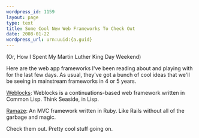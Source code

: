 ```yaml
--- 
wordpress_id: 1159
layout: page
type: text
title: Some Cool New Web Frameworks To Check Out
date: 2008-01-22  
wordpress_url: urn:uuid:{a.guid}
---
```

<p>(Or, How I Spent My Martin Luther King Day Weekend)</p>

<p>Here are the web app frameworks I've been reading about and playing with for the last few days. As usual, they've got a bunch of cool ideas that we'll be seeing in mainstream frameworks in 4 or 5 years.</p>

<p><a href="http://common-lisp.net/project/cl-weblocks/">Weblocks</a>:  Weblocks is a continuations-based web framework written in Common Lisp. Think Seaside, in Lisp.</p>

<p><a href="http://ramaze.net/">Ramaze</a>: An MVC framework written in Ruby. Like Rails without all of the garbage and magic. </p>

<p>Check them out.  Pretty cool stuff going on.</p>
